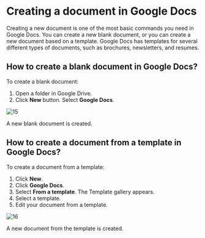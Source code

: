 # Creating a document in Google Docs

  Creating a new document is one of the most basic commands you need in Google Docs.
You can create a new blank document, or you can create a new document based on a template.
Google Docs has templates for several different types of documents, such as brochures, newsletters, and resumes.

## How to create a blank document in Google Docs?

To create a blank document:
1. Open a folder in Google Drive.
2. Click **New** button.
Select **Google Docs**.

![15](https://user-images.githubusercontent.com/88477186/141079530-6173083f-7db4-4f2f-9919-46de6ee91854.png)

A new blank document is created.

## How to create a document from a template in Google Docs?

To create a document from a template:
1. Click **New**.
2. Click **Google Docs**.
3. Select **From a template**.
The Template gallery appears.
4. Select a template.
5. Edit your document from a template.

![16](https://user-images.githubusercontent.com/88477186/141083865-fb24a1c3-b428-4d2e-9f1b-8286ed7ed0d1.png)

A new document from the template is created. 


